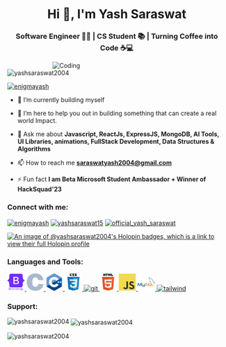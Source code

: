 <h1 align="center">Hi 👋, I'm Yash Saraswat</h1>
<h3 align="center"> Software Engineer 👨‍💻 | CS Student 📚 | Turning Coffee into Code ☕💻</h3>
<img align="right" alt="Coding" width="400" src="https://media.tenor.com/rePDfDWO3XoAAAAd/hacking.gif">
<p align="left"> <img src="https://komarev.com/ghpvc/?username=yashsaraswat2004&label=Profile%20views&color=0e75b6&style=flat" alt="yashsaraswat2004" /> </p>

<p align="left"> <a href="https://twitter.com/enigmayash" target="blank"><img src="https://img.shields.io/twitter/follow/enigmayash?logo=twitter&style=for-the-badge" alt="enigmayash" /></a> </p>

- 🌱 I’m currently building myself

- 👯 I’m here to help you out in building something that can create a real world Impact.

- 💬 Ask me about **Javascript, ReactJs, ExpressJS, MongoDB, AI Tools, UI Libraries, animations, FullStack Development, Data Structures & Algorithms**

- 📫 How to reach me **saraswatyash2004@gmail.com**

- ⚡ Fun fact **I am Beta Microsoft Student Ambassador + Winner of HackSquad'23**

<h3 align="left">Connect with me:</h3>
<p align="left">
<a href="https://twitter.com/enigmayash" target="blank"><img align="center" src="https://raw.githubusercontent.com/rahuldkjain/github-profile-readme-generator/master/src/images/icons/Social/twitter.svg" alt="enigmayash" height="30" width="40" /></a>
<a href="https://linkedin.com/in/yashsaraswat15" target="blank"><img align="center" src="https://raw.githubusercontent.com/rahuldkjain/github-profile-readme-generator/master/src/images/icons/Social/linked-in-alt.svg" alt="yashsaraswat15" height="30" width="40" /></a>
<a href="https://instagram.com/official_yash_saraswat" target="blank"><img align="center" src="https://raw.githubusercontent.com/rahuldkjain/github-profile-readme-generator/master/src/images/icons/Social/instagram.svg" alt="official_yash_saraswat" height="30" width="40" /></a>
</p>

[![An image of @yashsaraswat2004's Holopin badges, which is a link to view their full Holopin profile](https://holopin.me/yashsaraswat2004)](https://holopin.io/@yashsaraswat2004)

<h3 align="left">Languages and Tools:</h3>
<p align="left"> <a href="https://getbootstrap.com" target="_blank" rel="noreferrer"> <img src="https://raw.githubusercontent.com/devicons/devicon/master/icons/bootstrap/bootstrap-plain-wordmark.svg" alt="bootstrap" width="40" height="40"/> </a> <a href="https://www.cprogramming.com/" target="_blank" rel="noreferrer"> <img src="https://raw.githubusercontent.com/devicons/devicon/master/icons/c/c-original.svg" alt="c" width="40" height="40"/> </a> <a href="https://www.w3schools.com/cpp/" target="_blank" rel="noreferrer"> <img src="https://raw.githubusercontent.com/devicons/devicon/master/icons/cplusplus/cplusplus-original.svg" alt="cplusplus" width="40" height="40"/> </a> <a href="https://www.w3schools.com/css/" target="_blank" rel="noreferrer"> <img src="https://raw.githubusercontent.com/devicons/devicon/master/icons/css3/css3-original-wordmark.svg" alt="css3" width="40" height="40"/> </a> <a href="https://git-scm.com/" target="_blank" rel="noreferrer"> <img src="https://www.vectorlogo.zone/logos/git-scm/git-scm-icon.svg" alt="git" width="40" height="40"/> </a> <a href="https://www.w3.org/html/" target="_blank" rel="noreferrer"> <img src="https://raw.githubusercontent.com/devicons/devicon/master/icons/html5/html5-original-wordmark.svg" alt="html5" width="40" height="40"/> </a> <a href="https://developer.mozilla.org/en-US/docs/Web/JavaScript" target="_blank" rel="noreferrer"> <img src="https://raw.githubusercontent.com/devicons/devicon/master/icons/javascript/javascript-original.svg" alt="javascript" width="40" height="40"/> </a> <a href="https://www.mysql.com/" target="_blank" rel="noreferrer"> <img src="https://raw.githubusercontent.com/devicons/devicon/master/icons/mysql/mysql-original-wordmark.svg" alt="mysql" width="40" height="40"/> </a> <a href="https://tailwindcss.com/" target="_blank" rel="noreferrer"> <img src="https://www.vectorlogo.zone/logos/tailwindcss/tailwindcss-icon.svg" alt="tailwind" width="40" height="40"/> </a> </p>

<h3 align="left">Support:</h3>

<p><img align="left" src="https://github-readme-stats.vercel.app/api/top-langs?username=yashsaraswat2004&show_icons=true&locale=en&layout=compact" alt="yashsaraswat2004" /></p>

<p>&nbsp;<img align="center" src="https://github-readme-stats.vercel.app/api?username=yashsaraswat2004&show_icons=true&locale=en" alt="yashsaraswat2004" /></p>

<p><img align="center" src="https://github-readme-streak-stats.herokuapp.com/?user=yashsaraswat2004&" alt="yashsaraswat2004" /></p>
